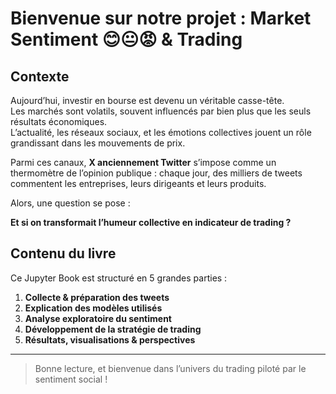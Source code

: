 # Bienvenue sur notre projet : **Market Sentiment 😊😐😡 & Trading**

## Contexte

Aujourd’hui, investir en bourse est devenu un véritable casse-tête.  
Les marchés sont volatils, souvent influencés par bien plus que les seuls résultats économiques.  
L’actualité, les réseaux sociaux, et les émotions collectives jouent un rôle grandissant dans les mouvements de prix.

Parmi ces canaux, **X anciennement Twitter** s’impose comme un thermomètre de l’opinion publique : chaque jour, des milliers de tweets commentent les entreprises, leurs dirigeants et leurs produits.

Alors, une question se pose :

**Et si on transformait l’humeur collective en indicateur de trading ?**

## Contenu du livre

Ce Jupyter Book est structuré en 5 grandes parties :

1. **Collecte & préparation des tweets**
2. **Explication des modèles utilisés**
3. **Analyse exploratoire du sentiment**
4. **Développement de la stratégie de trading**
5. **Résultats, visualisations & perspectives**

---

> Bonne lecture, et bienvenue dans l’univers du trading piloté par le sentiment social !
